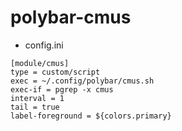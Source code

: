 # polybar-cmus

- config.ini
```
[module/cmus]
type = custom/script
exec = ~/.config/polybar/cmus.sh
exec-if = pgrep -x cmus
interval = 1
tail = true
label-foreground = ${colors.primary}
```
